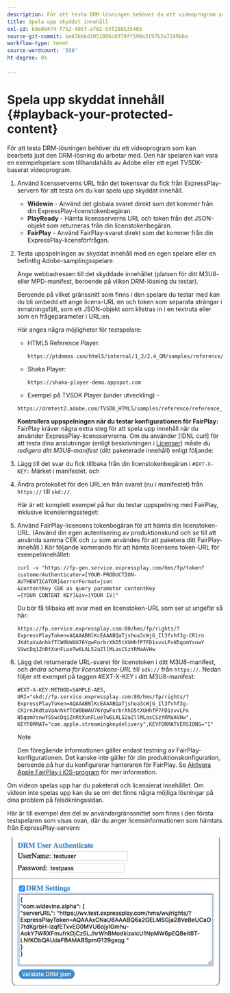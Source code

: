 ```yaml
---
description: För att testa DRM-lösningen behöver du ett videoprogram som kan bearbeta just den DRM-lösning du arbetar med. Den här spelaren kan vara en exempelspelare som tillhandahålls av Adobe eller ett eget TVSDK-baserat videoprogram.
title: Spela upp skyddat innehåll
exl-id: b0e09474-f752-495f-a702-93f288535403
source-git-commit: be43bbbd1051886c8979ff590a3197b2a7249b6a
workflow-type: tm+mt
source-wordcount: '550'
ht-degree: 0%

---
```


# Spela upp skyddat innehåll {#playback-your-protected-content}

För att testa DRM-lösningen behöver du ett videoprogram som kan bearbeta just den DRM-lösning du arbetar med. Den här spelaren kan vara en exempelspelare som tillhandahålls av Adobe eller ett eget TVSDK-baserat videoprogram.

1. Använd licensserverns URL från det tokensvar du fick från ExpressPlay-servern för att testa om du kan spela upp skyddat innehåll.

   * **Widewin** - Använd det globala svaret direkt som det kommer från din ExpressPlay-licenstokenbegäran.
   * **PlayReady** - Hämta licensserverns URL och token från det JSON-objekt som returneras från din licenstokenbegäran.
   * **FairPlay** - Använd FairPlay-svaret direkt som det kommer från din ExpressPlay-licensförfrågan.

1. Testa uppspelningen av skyddat innehåll med en egen spelare eller en befintlig Adobe-samplingsspelare.

   Ange webbadressen till det skyddade innehållet (platsen för ditt M3U8- eller MPD-manifest, beroende på vilken DRM-lösning du testar).

   Beroende på vilket gränssnitt som finns i den spelare du testar med kan du bli ombedd att ange licens-URL:en och token som separata strängar i inmatningsfält, som ett JSON-objekt som klistras in i en textruta eller som en frågeparameter i URL:en.

   Här anges några möjligheter för testspelare:

   * HTML5 Reference Player:

      ```
      https://ptdemos.com/html5/internal/1_2/2.4_GM/samples/reference/reference_player.html
      ```

   * Shaka Player:

      ```
      https://shaka-player-demo.appspot.com
      ```

   * Exempel på TVSDK Player (under utveckling) -

   ```
   https://drmtest2.adobe.com/TVSDK_HTML5/samples/reference/reference_player.html
   ```

   **Kontrollera uppspelningen när du testar konfigurationen för FairPlay:** FairPlay kräver några extra steg för att spela upp innehåll när du använder ExpressPlay-licensservrarna. Om du använder [!DNL curl] för att testa dina anslutningar (enligt beskrivningen i [Licenser](../../multi-drm-workflows/quick-start/handle-the-licensing.md)) måste du *redigera ditt M3U8-manifest* (ditt paketerade innehåll) enligt följande:

1. Lägg till det svar du fick tillbaka från din licenstokenbegäran i `#EXT-X-KEY:` Märket i manifestet. och
1. Ändra protokollet för den URL:en från svaret (nu i manifestet) från `https://` till `skd://`.

   Här är ett komplett exempel på hur du testar uppspelning med FairPlay, inklusive licensieringssteget:

1. Använd FairPlay-licensens tokenbegäran för att hämta din licenstoken-URL. (Använd din egen autentisering av produktionskund och se till att använda samma CEK och `iv` som användes för att paketera ditt FairPlay-innehåll.) Kör följande kommando för att hämta licensens token-URL för exempelinnehållet:

   ```
   curl -v "https://fp-gen.service.expressplay.com/hms/fp/token? 
   customerAuthenticator=[YOUR-PRODUCTION-AUTHENTICATOR]&errorFormat=json 
   &contentKey CEK as query parameter contentKey 
   =[YOUR CONTENT KEY]&iv=[YOUR IV]"
   ```

   Du bör få tillbaka ett svar med en licenstoken-URL som ser ut ungefär så här:

   ```
   https://fp.service.expressplay.com:80/hms/fp/rights/? 
   ExpressPlayToken=AQAAABNlKcEAAABQaTjshua3cWjG_Il3fvhf3g-CR1rn 
   JKdtaVaAnhkfTCW0bWAU76YgwForbrXhD5tXUHhfP7FD1svvLPxN5qomYsnwY 
   SSwcDq1ZnRtXunFLueTw6LAL52aZllMLasCSzYRMaAVHw 
   ```

1. Lägg det returnerade URL-svaret för licenstoken i ditt M3U8-manifest, och *ändra schema för licenstokens-URL till* `sdk://` från `https://`. Nedan följer ett exempel på taggen #EXT-X-KEY i ditt M3U8-manifest:

   ```
   #EXT-X-KEY:METHOD=SAMPLE-AES, 
   URI="skd://fp.service.expressplay.com:80/hms/fp/rights/? 
   ExpressPlayToken=AQAAABNlKcEAAABQaTjshua3cWjG_Il3fvhf3g- 
   CR1rnJKdtaVaAnhkfTCW0bWAU76YgwForbrXhD5tXUHhfP7FD1svvLPx 
   N5qomYsnwYSSwcDq1ZnRtXunFLueTw6LAL52aZllMLasCSzYRMaAVHw", 
   KEYFORMAT="com.apple.streamingkeydelivery",KEYFORMATVERSIONS="1"
   ```

   >[!NOTE]
   >
   >Den föregående informationen gäller endast testning av FairPlay-konfigurationen. Det kanske inte gäller för din produktionskonfiguration, beroende på hur du konfigurerar hanteraren för FairPlay. Se [Aktivera Apple FairPlay i iOS-program](../../../programming/tvsdk-3x-ios-prog/ios-3x-drm-content-security/ios-3x-apple-fairplay-tvsdk.md) för mer information.

Om videon spelas upp har du paketerat och licensierat innehållet. Om videon inte spelas upp kan du se om det finns några möjliga lösningar på dina problem på felsökningssidan.

<!--<a id="example_603D92A1F3924467B5D66EC862B8F59C"></a>-->

Här är till exempel den del av användargränssnittet som finns i den första testspelaren som visas ovan, där du anger licensinformationen som hämtats från ExpressPlay-servern:

<!--<a id="fig_zjy_q2c_rw"></a>-->

![](assets/sample-player-drm-settings-web.png)

